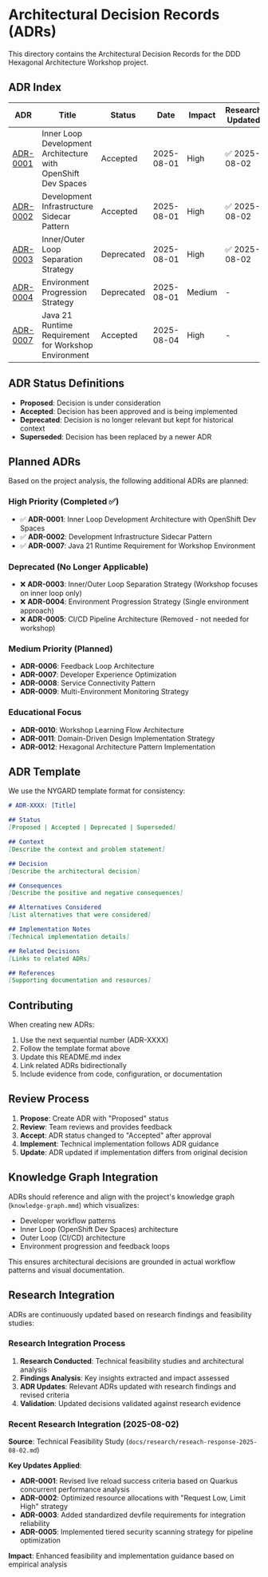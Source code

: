# Architectural Decision Records (ADRs)

This directory contains the Architectural Decision Records for the DDD Hexagonal Architecture Workshop project.

## ADR Index

| ADR | Title | Status | Date | Impact | Research Updated |
|-----|-------|--------|------|--------|------------------|
| [ADR-0001](adr-0001-inner-loop-development-architecture.md) | Inner Loop Development Architecture with OpenShift Dev Spaces | Accepted | 2025-08-01 | High | ✅ 2025-08-02 |
| [ADR-0002](adr-0002-development-infrastructure-sidecar-pattern.md) | Development Infrastructure Sidecar Pattern | Accepted | 2025-08-01 | High | ✅ 2025-08-02 |
| [ADR-0003](adr-0003-inner-outer-loop-separation-strategy.md) | Inner/Outer Loop Separation Strategy | Deprecated | 2025-08-01 | High | ✅ 2025-08-02 |
| [ADR-0004](adr-0004-environment-progression-strategy.md) | Environment Progression Strategy | Deprecated | 2025-08-01 | Medium | - |
| [ADR-0007](adr-0007-java-21-runtime-requirement.md) | Java 21 Runtime Requirement for Workshop Environment | Accepted | 2025-08-04 | High | - |

## ADR Status Definitions

- **Proposed**: Decision is under consideration
- **Accepted**: Decision has been approved and is being implemented
- **Deprecated**: Decision is no longer relevant but kept for historical context
- **Superseded**: Decision has been replaced by a newer ADR

## Planned ADRs

Based on the project analysis, the following additional ADRs are planned:

### High Priority (Completed ✅)
- ✅ **ADR-0001**: Inner Loop Development Architecture with OpenShift Dev Spaces
- ✅ **ADR-0002**: Development Infrastructure Sidecar Pattern
- ✅ **ADR-0007**: Java 21 Runtime Requirement for Workshop Environment

### Deprecated (No Longer Applicable)
- ❌ **ADR-0003**: Inner/Outer Loop Separation Strategy (Workshop focuses on inner loop only)
- ❌ **ADR-0004**: Environment Progression Strategy (Single environment approach)
- ❌ **ADR-0005**: CI/CD Pipeline Architecture (Removed - not needed for workshop)

### Medium Priority (Planned)
- **ADR-0006**: Feedback Loop Architecture
- **ADR-0007**: Developer Experience Optimization
- **ADR-0008**: Service Connectivity Pattern
- **ADR-0009**: Multi-Environment Monitoring Strategy

### Educational Focus
- **ADR-0010**: Workshop Learning Flow Architecture
- **ADR-0011**: Domain-Driven Design Implementation Strategy
- **ADR-0012**: Hexagonal Architecture Pattern Implementation

## ADR Template

We use the NYGARD template format for consistency:

```markdown
# ADR-XXXX: [Title]

## Status
[Proposed | Accepted | Deprecated | Superseded]

## Context
[Describe the context and problem statement]

## Decision
[Describe the architectural decision]

## Consequences
[Describe the positive and negative consequences]

## Alternatives Considered
[List alternatives that were considered]

## Implementation Notes
[Technical implementation details]

## Related Decisions
[Links to related ADRs]

## References
[Supporting documentation and resources]
```

## Contributing

When creating new ADRs:

1. Use the next sequential number (ADR-XXXX)
2. Follow the template format above
3. Update this README.md index
4. Link related ADRs bidirectionally
5. Include evidence from code, configuration, or documentation

## Review Process

1. **Propose**: Create ADR with "Proposed" status
2. **Review**: Team reviews and provides feedback
3. **Accept**: ADR status changed to "Accepted" after approval
4. **Implement**: Technical implementation follows ADR guidance
5. **Update**: ADR updated if implementation differs from original decision

## Knowledge Graph Integration

ADRs should reference and align with the project's knowledge graph (`knowledge-graph.mmd`) which visualizes:
- Developer workflow patterns
- Inner Loop (OpenShift Dev Spaces) architecture
- Outer Loop (CI/CD) architecture
- Environment progression and feedback loops

This ensures architectural decisions are grounded in actual workflow patterns and visual documentation.

## Research Integration

ADRs are continuously updated based on research findings and feasibility studies:

### Research Integration Process
1. **Research Conducted**: Technical feasibility studies and architectural analysis
2. **Findings Analysis**: Key insights extracted and impact assessed
3. **ADR Updates**: Relevant ADRs updated with research findings and revised criteria
4. **Validation**: Updated decisions validated against research evidence

### Recent Research Integration (2025-08-02)
**Source**: Technical Feasibility Study (`docs/research/reseach-response-2025-08-02.md`)

**Key Updates Applied**:
- **ADR-0001**: Revised live reload success criteria based on Quarkus concurrent performance analysis
- **ADR-0002**: Optimized resource allocations with "Request Low, Limit High" strategy
- **ADR-0003**: Added standardized devfile requirements for integration reliability
- **ADR-0005**: Implemented tiered security scanning strategy for pipeline optimization

**Impact**: Enhanced feasibility and implementation guidance based on empirical analysis
